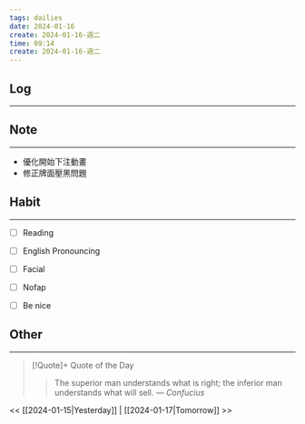 ```yaml
---
tags: dailies  
date: 2024-01-16
create: 2024-01-16-週二
time: 09:14
create: 2024-01-16-週二
---
```


## Log
---


## Note
---
- 優化開始下注動畫
- 修正牌面壓黑問題

## Habit
---
- [ ] Reading
- [ ] English Pronouncing
- [ ] Facial
- [ ] Nofap
- [ ] Be nice


## Other
---

> [!Quote]+ Quote of the Day
> > The superior man understands what is right; the inferior man understands what will sell.
> — <cite>Confucius</cite>

<< [[2024-01-15|Yesterday]] | [[2024-01-17|Tomorrow]] >>